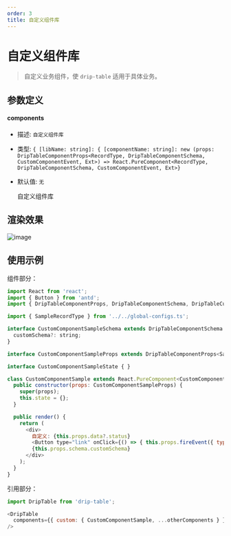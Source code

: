 ```yaml
---
order: 3
title: 自定义组件库
---
```


# 自定义组件库

> 自定义业务组件，使 `drip-table` 适用于具体业务。

## 参数定义

#### components
- 描述: `自定义组件库`
- 类型: `{ [libName: string]: { [componentName: string]: new (props: DripTableComponentProps<RecordType, DripTableComponentSchema, CustomComponentEvent, Ext>) => React.PureComponent<RecordType, DripTableComponentSchema, CustomComponentEvent, Ext>}`
- 默认值: `无`

    自定义组件库

## 渲染效果

![image](https://img14.360buyimg.com/imagetools/jfs/t1/174404/6/25364/18460/61cc37e0Eea19c33a/bd7a2e256a23b2de.jpg)

## 使用示例

组件部分：

```js
import React from 'react';
import { Button } from 'antd';
import { DripTableComponentProps, DripTableComponentSchema, DripTableCustomEvent } from 'drip-table';

import { SampleRecordType } from '../../global-configs.ts';

interface CustomComponentSampleSchema extends DripTableComponentSchema {
  customSchema?: string;
}

interface CustomComponentSampleProps extends DripTableComponentProps<SampleRecordType, CustomComponentSampleSchema, DripTableCustomEvent<'sample-event'>> { }

interface CustomComponentSampleState { }

class CustomComponentSample extends React.PureComponent<CustomComponentSampleProps, CustomComponentSampleState> {
  public constructor(props: CustomComponentSampleProps) {
    super(props);
    this.state = {};
  }

  public render() {
    return (
      <div>
        自定义: {this.props.data?.status}
        <Button type="link" onClick={() => { this.props.fireEvent({ type: 'custom', name: 'sample-event' }); }}>发起事件</Button>
        {this.props.schema.customSchema}
      </div>
    );
  }
}
```

引用部分：

```js
import DripTable from 'drip-table';

<DripTable
  components={{ custom: { CustomComponentSample, ...otherComponents } }}
/>
```
